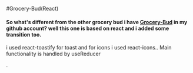 #Grocery-Bud(React)

#### So what's different from the other grocery bud i have <a href="https://github.com/Suhail-007/Grocery-Bud.git">Grocery-Bud</a> in my github account? well this one is based on react and i added some transition too.

<p>i used react-toastify for toast and for icons i used react-icons.. Main functionality is handled by useReducer</p>.